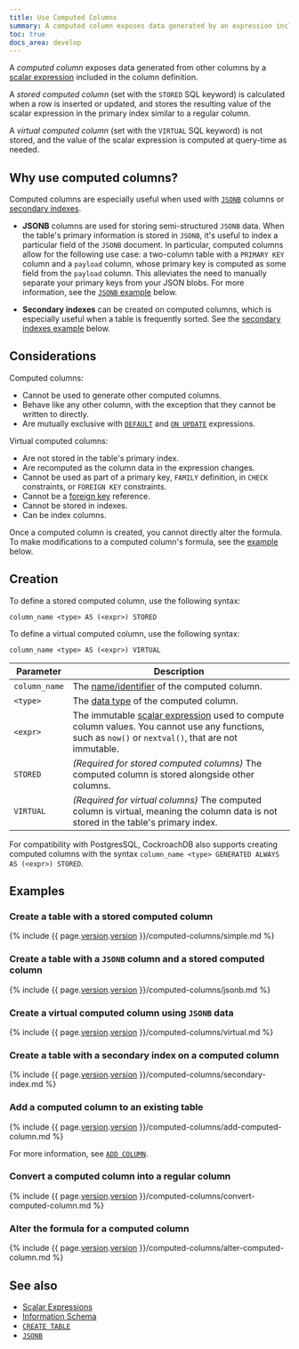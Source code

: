 ```yaml
---
title: Use Computed Columns
summary: A computed column exposes data generated by an expression included in the column definition.
toc: true
docs_area: develop
---
```


A _computed column_ exposes data generated from other columns by a [scalar expression](scalar-expressions.html) included in the column definition.

<a name="stored-computed-columns"></a>

A _stored computed column_ (set with the `STORED` SQL keyword) is calculated when a row is inserted or updated, and stores the resulting value of the scalar expression in the primary index similar to a regular column.

<a name="virtual-computed-columns"></a>

A _virtual computed column_ (set with the `VIRTUAL` SQL keyword) is not stored, and the value of the scalar expression is computed at query-time as needed.

## Why use computed columns?

Computed columns are especially useful when used with [`JSONB`](jsonb.html) columns or [secondary indexes](indexes.html).

- **JSONB** columns are used for storing semi-structured `JSONB` data. When the table's primary information is stored in `JSONB`, it's useful to index a particular field of the `JSONB` document. In particular, computed columns allow for the following use case: a two-column table with a `PRIMARY KEY` column and a `payload` column, whose primary key is computed as some field from the `payload` column. This alleviates the need to manually separate your primary keys from your JSON blobs. For more information, see the [`JSONB` example](#create-a-table-with-a-jsonb-column-and-a-stored-computed-column) below.

- **Secondary indexes** can be created on computed columns, which is especially useful when a table is frequently sorted. See the [secondary indexes example](#create-a-table-with-a-secondary-index-on-a-computed-column) below.

## Considerations

Computed columns:

- Cannot be used to generate other computed columns.
- Behave like any other column, with the exception that they cannot be written to directly.
- Are mutually exclusive with [`DEFAULT`](default-value.html) and [`ON UPDATE`](create-table.html#on-update-expressions) expressions.

Virtual computed columns:

- Are not stored in the table's primary index.
- Are recomputed as the column data in the expression changes.
- Cannot be used as part of a primary key, `FAMILY` definition, in `CHECK` constraints, or `FOREIGN KEY` constraints.
- Cannot be a [foreign key](foreign-key.html) reference.
- Cannot be stored in indexes.
- Can be index columns.

Once a computed column is created, you cannot directly alter the formula. To make modifications to a computed column's formula, see the [example](#alter-the-formula-for-a-computed-column) below.

## Creation

To define a stored computed column, use the following syntax:

~~~
column_name <type> AS (<expr>) STORED
~~~

 To define a virtual computed column, use the following syntax:

~~~
column_name <type> AS (<expr>) VIRTUAL
~~~

Parameter | Description
----------|------------
`column_name` | The [name/identifier](keywords-and-identifiers.html#identifiers) of the computed column.
`<type>` | The [data type](data-types.html) of the computed column.
`<expr>` | The immutable [scalar expression](scalar-expressions.html) used to compute column values. You cannot use any functions, such as `now()` or `nextval()`, that are not immutable.
`STORED` | _(Required for stored computed columns)_ The computed column is stored alongside other columns.
`VIRTUAL`| _(Required for virtual columns)_ The computed column is virtual, meaning the column data is not stored in the table's primary index.

 For compatibility with PostgresSQL, CockroachDB also supports creating computed columns with the syntax `column_name <type> GENERATED ALWAYS AS (<expr>) STORED`.

## Examples

### Create a table with a stored computed column

{% include {{ page.[version](cluster-settings.html#setting-version).[version](cluster-settings.html#setting-version) }}/computed-columns/simple.md %}

### Create a table with a `JSONB` column and a stored computed column

{% include {{ page.[version](cluster-settings.html#setting-version).[version](cluster-settings.html#setting-version) }}/computed-columns/jsonb.md %}

### Create a virtual computed column using `JSONB` data

{% include {{ page.[version](cluster-settings.html#setting-version).[version](cluster-settings.html#setting-version) }}/computed-columns/virtual.md %}

### Create a table with a secondary index on a computed column

{% include {{ page.[version](cluster-settings.html#setting-version).[version](cluster-settings.html#setting-version) }}/computed-columns/secondary-index.md %}

### Add a computed column to an existing table

{% include {{ page.[version](cluster-settings.html#setting-version).[version](cluster-settings.html#setting-version) }}/computed-columns/add-computed-column.md %}

For more information, see [`ADD COLUMN`](add-column.html).

### Convert a computed column into a regular column

{% include {{ page.[version](cluster-settings.html#setting-version).[version](cluster-settings.html#setting-version) }}/computed-columns/convert-computed-column.md %}

### Alter the formula for a computed column

{% include {{ page.[version](cluster-settings.html#setting-version).[version](cluster-settings.html#setting-version) }}/computed-columns/alter-computed-column.md %}

## See also

- [Scalar Expressions](scalar-expressions.html)
- [Information Schema](information-schema.html)
- [`CREATE TABLE`](create-table.html)
- [`JSONB`](jsonb.html)
